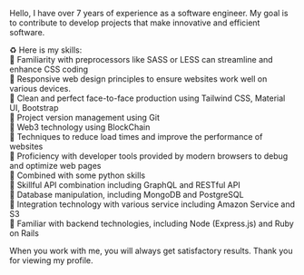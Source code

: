 Hello, I have over 7 years of experience as a software engineer. 
My goal is to contribute to develop projects that make innovative and efficient software.

♻ Here is my skills:  
🔅 Familiarity with preprocessors like SASS or LESS can streamline and enhance CSS coding  
🔅 Responsive web design principles to ensure websites work well on various devices.  
🔅 Clean and perfect face-to-face production using Tailwind CSS, Material UI, Bootstrap  
🔅 Project version management using Git  
🔅 Web3 technology using BlockChain  
🔅 Techniques to reduce load times and improve the performance of websites  
🔅 Proficiency with developer tools provided by modern browsers to debug and optimize web pages  
🔅 Combined with some python skills  
🔅 Skillful API combination including GraphQL and RESTful API  
🔅 Database manipulation, including MongoDB and PostgreSQL  
🔅 Integration technology with various service including Amazon Service and S3  
🔅 Familiar with backend technologies, including Node (Express.js) and Ruby on Rails


When you work with me, you will always get satisfactory results.
Thank you for viewing my profile.
